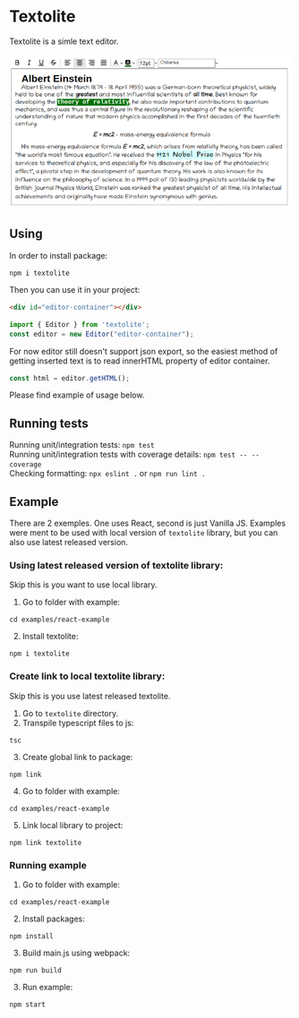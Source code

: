 # Textolite

Textolite is a simle text editor.

![](./images/editor.png)

## Using

In order to install package:
```shell
npm i textolite
```

Then you can use it in your project:
```html
<div id="editor-container"></div>
```

```JavaScript
import { Editor } from 'textolite';
const editor = new Editor("editor-container");
```
For now editor still doesn't support json export, so the easiest method of getting inserted text is to read innerHTML property of editor container.

```JavaScript
const html = editor.getHTML();
```

Please find example of usage below.


## Running tests

Running unit/integration tests: ```npm test```<br/>
Running unit/integration tests with coverage details: ```npm test -- --coverage```<br/>
Checking formatting: ```npx eslint .``` or ```npm run lint .``` <br/>


## Example

There are 2 exemples. One uses React, second is just Vanilla JS.
Examples were ment to be used with local version of ```textolite``` library, but you can also use latest released version.

### Using latest released version of textolite library:

Skip this is you want to use local library.

1. Go to folder with example:
```shell
cd examples/react-example
```
2. Install textolite:
```shell
npm i textolite
```

### Create link to local textolite library:

Skip this is you use latest released textolite.

1. Go to ```textolite``` directory. 
2. Transpile typescript files to js:
```shell
tsc
```
3. Create global link to package:
```shell
npm link
```
4. Go to folder with example:
```shell
cd examples/react-example
```
5. Link local library to project:
```shell
npm link textolite
```

### Running example

1. Go to folder with example:
```shell
cd examples/react-example
```
2. Install packages:
```shell
npm install
```
3. Build main.js using webpack:
```shell
npm run build
```
3. Run example:
```shell
npm start
```
